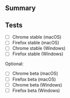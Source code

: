 ## Summary

<!-- briefly describe changes here -->

## Tests

- [ ] Chrome stable (macOS)
- [ ] Firefox stable (macOS)
- [ ] Chrome stable (Windows)
- [ ] Firefox stable (Windows)

Optional:

- [ ] Chrome beta (macOS)
- [ ] Firefox beta (macOS)
- [ ] Chrome beta (Windows)
- [ ] Firefox beta (Windows)
